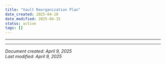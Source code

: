 ```yaml
---
title: "Vault Reorganization Plan"
date_created: 2025-04-10
date_modified: 2025-04-15
status: active
tags: []
---
```


---

---


*Document created: April 9, 2025*  
*Last modified: April 9, 2025*

